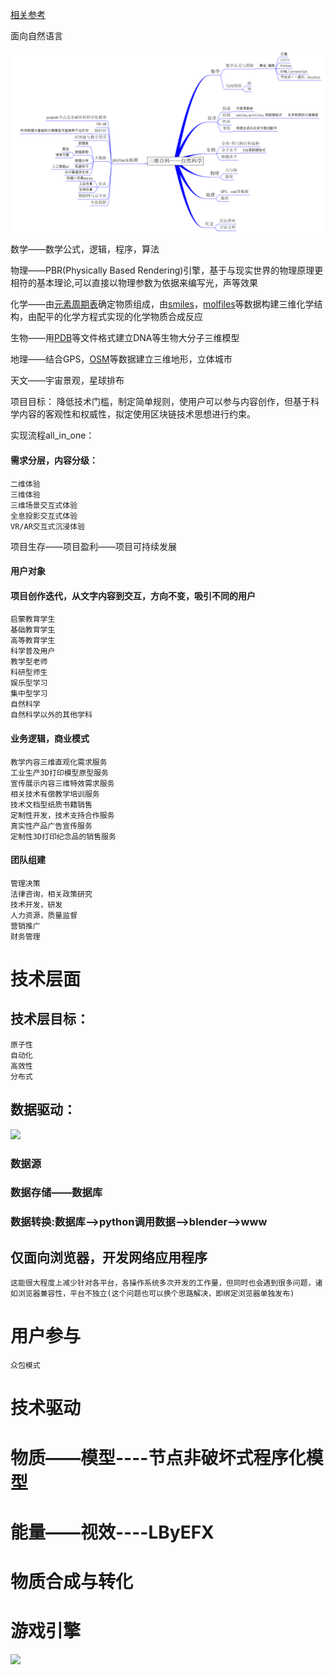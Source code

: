 

[相关参考](https://www.bilibili.com/video/av53908817)

面向自然语言

![](mDrivEngine/frame.png)

数学——数学公式，逻辑，程序，算法

物理——PBR(Physically Based Rendering)引擎，基于与现实世界的物理原理更相符的基本理论,可以直接以物理参数为依据来编写光，声等效果

化学——由[元素周期表](https://www.ptable.com/)确定物质组成，由[smiles](http://opensmiles.org/spec/open-smiles.html)，[molfiles](https://www.chemicalbook.com/Search.aspx)等数据构建三维化学结构，由配平的化学方程式实现的化学物质合成反应

生物——用[PDB](https://www.rcsb.org/)等文件格式建立DNA等生物大分子三维模型

地理——结合GPS，[OSM](http://www.openstreetmap.org/)等数据建立三维地形，立体城市

天文——宇宙景观，星球排布


项目目标：
	降低技术门槛，制定简单规则，使用户可以参与内容创作，但基于科学内容的客观性和权威性，拟定使用区块链技术思想进行约束。

实现流程all_in_one：


#### 需求分层，内容分级：
	二维体验
	三维体验
	三维场景交互式体验
	全息投影交互式体验
	VR/AR交互式沉浸体验
	
项目生存——项目盈利——项目可持续发展

#### 用户对象

#### 项目创作迭代，从文字内容到交互，方向不变，吸引不同的用户
	启蒙教育学生
	基础教育学生
	高等教育学生
	科学普及用户
	教学型老师
	科研型师生
	娱乐型学习
	集中型学习
	自然科学
	自然科学以外的其他学科

#### 业务逻辑，商业模式
	教学内容三维直观化需求服务
	工业生产3D打印模型原型服务
	宣传展示内容三维特效需求服务
	相关技术有偿教学培训服务
	技术文档型纸质书籍销售
	定制性开发，技术支持合作服务
	真实性产品广告宣传服务
	定制性3D打印纪念品的销售服务

#### 团队组建
	管理决策
	法律咨询，相关政策研究
	技术开发，研发
	人力资源，质量监督
	营销推广
	财务管理

# 技术层面

## 技术层目标：
	原子性
	自动化
	高效性
	分布式

## 数据驱动：
![](mDrivEngine/dataDrive.png)
### 数据源

### 数据存储——数据库

### 数据转换:数据库——>python调用数据——>blender——>www

## 仅面向浏览器，开发网络应用程序
	这能很大程度上减少针对各平台，各操作系统多次开发的工作量，但同时也会遇到很多问题，诸如浏览器兼容性，平台不独立(这个问题也可以换个思路解决，即绑定浏览器单独发布)

# 用户参与
	众包模式

# 技术驱动

# 


# 物质——模型----节点非破坏式程序化模型


# 能量——视效----LByEFX

# 物质合成与转化


# 游戏引擎

![](https://github.com/BlenderCN/Learnbgame/blob/master/mDrivEngine/game104.jpg)
